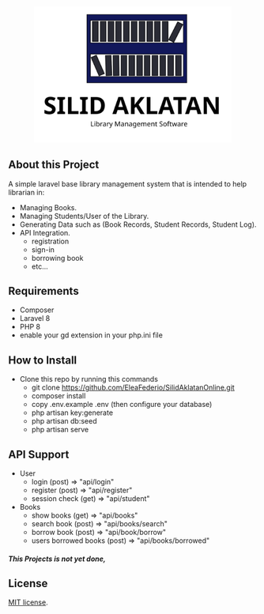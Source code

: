 
<p align="center"><img src="public/logo/SilidAklatan.svg" width="400"></p>

## About this Project

A simple laravel base library management  system that is intended to help librarian in:

- Managing Books.
- Managing Students/User of the Library.
- Generating Data such as (Book Records, Student Records, Student Log).
- API Integration.
    * registration
    * sign-in
    * borrowing book
    * etc...

## Requirements
- Composer
- Laravel 8
- PHP 8
- enable your gd extension in your php.ini file

## How to Install
* Clone this repo by running this commands 
    *   git clone https://github.com/EleaFederio/SilidAklatanOnline.git
    *   composer install
    *   copy .env.example .env (then configure your database)
    *   php artisan key:generate
    *   php artisan db:seed
    *   php artisan serve

## API Support
* User
    * login (post) => "api/login"
    * register (post) => "api/register"
    * session check (get) => "api/student"
* Books
    * show books (get) => "api/books"
    * search book (post) => "api/books/search"
    * borrow book (post) => "api/book/borrow"
    * users borrowed books (post) => "api/books/borrowed"

##### This Projects is not yet done, 

## License

[MIT license](https://opensource.org/licenses/MIT).
